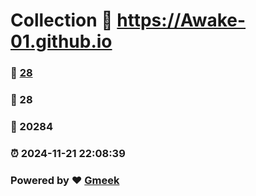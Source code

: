 # Collection :link: https://Awake-01.github.io 
### :page_facing_up: [28](https://Awake-01.github.io/tag.html) 
### :speech_balloon: 28 
### :hibiscus: 20284 
### :alarm_clock: 2024-11-21 22:08:39 
### Powered by :heart: [Gmeek](https://github.com/Meekdai/Gmeek)
